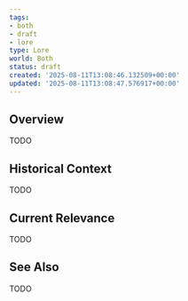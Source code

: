 ```yaml
---
tags:
- both
- draft
- lore
type: Lore
world: Both
status: draft
created: '2025-08-11T13:08:46.132509+00:00'
updated: '2025-08-11T13:08:47.576917+00:00'
---
```



## Overview

TODO
## Historical Context

TODO
## Current Relevance

TODO
## See Also

TODO
